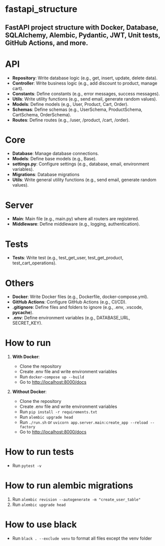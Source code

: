 # fastapi_structure

## FastAPI project structure with Docker, Database, SQLAlchemy, Alembic, Pydantic, JWT, Unit tests, GitHub Actions, and more.

# API

- **Repository**: Write database logic (e.g., get, insert, update, delete data).
- **Controller**: Write business logic (e.g., add discount to product, manage cart).
- **Constants**: Define constants (e.g., error messages, success messages).
- **Utils**: Write utility functions (e.g., send email, generate random values).
- **Models**: Define models (e.g., User, Product, Cart, Order).
- **Schemas**: Define schemas (e.g., UserSchema, ProductSchema, CartSchema, OrderSchema).
- **Routes**: Define routes (e.g., /user, /product, /cart, /order).

# Core

- **Database**: Manage database connections.
- **Models**: Define base models (e.g., Base).
- **settings.py**: Configure settings (e.g., database, email, environment variables).
- **Migrations**: Database migrations
- **Utils**: Write general utility functions (e.g., send email, generate random values).

# Server

- **Main**: Main file (e.g., main.py) where all routers are registered.
- **Middleware**: Define middleware (e.g., logging, authentication).

# Tests

- **Tests**: Write test (e.g., test_get_user, test_get_product, test_cart_operations).

# Others

- **Docker**: Write Docker files (e.g., Dockerfile, docker-compose.yml).
- **GitHub Actions**: Configure GitHub Actions (e.g., CI/CD).
- **.gitignore**: Define files and folders to ignore (e.g., .env, .vscode, __pycache__).
- **.env**: Define environment variables (e.g., DATABASE_URL, SECRET_KEY).

# How to run

1. **With Docker**:
   - Clone the repository
   - Create .env file and write environment variables
   - Run `docker-compose up --build`
   - Go to [http://localhost:8000/docs](http://localhost:8000/docs)

2. **Without Docker**:
   - Clone the repository
   - Create .env file and write environment variables
   - Run `pip install -r requirements.txt`
   - Run `alembic upgrade head`
   - Run `./run.sh` or `uvicorn app.server.main:create_app --reload --factory`
   - Go to [http://localhost:8000/docs](http://localhost:8000/docs)

# How to run tests

- Run `pytest -v`

# How to run alembic migrations

1. Run `alembic revision --autogenerate -m "create_user_table"`
2. Run `alembic upgrade head`

# How to use black

- Run `black . --exclude venv` to format all files except the venv folder
